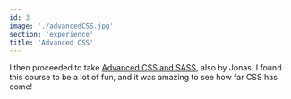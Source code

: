 ```yaml
---
id: 3
image: './advancedCSS.jpg'
section: 'experience'
title: 'Advanced CSS'
---
```


I then proceeded to take [Advanced CSS and SASS](https://www.udemy.com/course/advanced-css-and-sass/), also by Jonas. I found this course to be a lot of fun, and it was amazing to see how far CSS has come!
